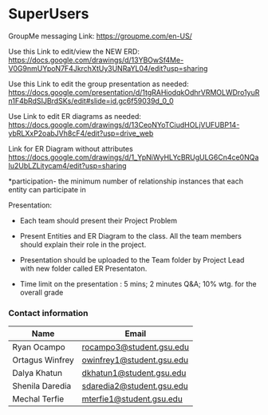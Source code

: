 # SuperUsers

GroupMe messaging Link:
https://groupme.com/en-US/ 

Use this Link to edit/view the NEW ERD:
https://docs.google.com/drawings/d/13YBOwSf4Me-V0G9nmUYpoN7F4JkrchXtUy3UNRaYL04/edit?usp=sharing

Use this Link to edit the group presentation as needed:
https://docs.google.com/presentation/d/1tgRAHiodqkOdhrVRMOLWDro1yuRn1F4bRdSIJBrdSKs/edit#slide=id.gc6f59039d_0_0

Use Link to edit ER diagrams as needed:
https://docs.google.com/drawings/d/13CeoNYoTCiudHOLjVUFUBP14-ybRLXxP2oabJVh8cF4/edit?usp=drive_web

Link for ER Diagram without attributes
https://docs.google.com/drawings/d/1_YpNiWyHLYcBRUgULG6Cn4ce0NQaIu2UbLZLitycam4/edit?usp=sharing

*participation- the minimum number of relationship instances that each entity can participate in


Presentation:
* Each team should present their Project Problem

* Present Entities and ER Diagram to the class. All the team members should explain their role in the project. 

* Presentation should be uploaded to the Team folder by Project Lead with new folder called ER Presentaton. 

* Time limit on the presentation : 5 mins; 2 minutes Q&A; 10% wtg. for the overall grade



### Contact information

Name | Email | 
--- | --- |
Ryan Ocampo| rocampo3@student.gsu.edu|
Ortagus Winfrey|owinfrey1@student.gsu.edu|
Dalya Khatun | dkhatun1@student.gsu.edu
Shenila Daredia | sdaredia2@student.gsu.edu
Mechal Terfie | mterfie1@student.gsu.edu

